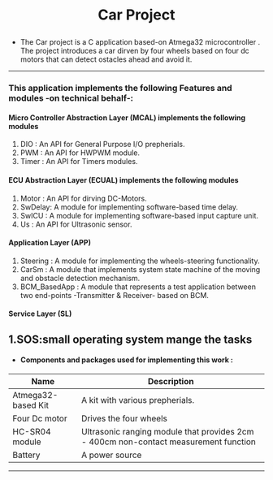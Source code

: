 <!-- heading -->
# <p align="center">Car Project</p>

* The Car project is a C application based-on Atmega32 microcontroller . The project introduces a car dirven by four wheels based on four dc motors 
that can detect ostacles ahead and avoid it.   
____

### __This application implements the following Features and modules -on technical behalf__-:

#### Micro Controller Abstraction Layer (MCAL) implements the following modules 
1. DIO   : An API for General Purpose I/O prepherials.
2. PWM   : An API for HWPWM module.    
3. Timer : An API for Timers modules.
#### ECU Abstraction Layer (ECUAL) implements the following modules 
1. Motor  : An API for dirving DC-Motors.
2. SwDelay: A module for implementing software-based time delay.
3. SwICU  : A module for implementing software-based input capture unit.
4. Us     : An API for Ultrasonic sensor.
#### Application Layer (APP) 
1. Steering 	: A module for implementing the wheels-steering functionality.
2. CarSm    	: A module that implements system state machine of the moving and obstacle detection mechanism.
3. BCM_BasedApp : A module that represents a test application between two end-points -Transmitter & Receiver- based on BCM.
#### Service Layer (SL)
1.SOS:small operating system mange the tasks 
----
* ####   Components and packages used for implementing this work :

| Name               		|   Description                      	  											  |
| -------------------------	| ----------------------------------------------------------------------------------- |
| Atmega32-based Kit        | A kit with various prepherials. 													  |
| Four Dc motor             | Drives the four wheels          													  |
| HC-SR04 module            | Ultrasonic ranging module that provides 2cm - 400cm non-contact measurement function|
| Battery              		| A power source 				  													  |
------